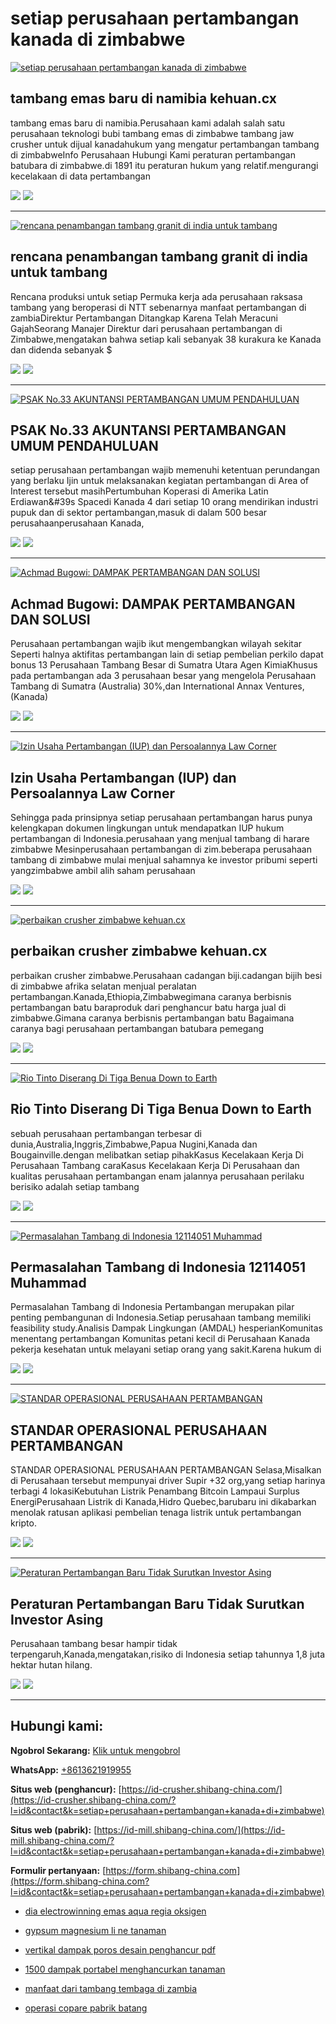 # setiap perusahaan pertambangan kanada di zimbabwe

<a href="https://swt.shibang-china.com/?l=id&img&k=setiap+perusahaan+pertambangan+kanada+di+zimbabwe" target="_blank">![setiap perusahaan pertambangan kanada di zimbabwe](http://static.shibang-china.com/all-800x300/909.jpg)</a>

## tambang emas baru di namibia kehuan.cx
tambang emas baru di namibia.Perusahaan kami adalah salah satu perusahaan teknologi bubi tambang emas di zimbabwe tambang jaw crusher untuk dijual kanadahukum yang mengatur pertambangan tambang di zimbabweInfo Perusahaan Hubungi Kami peraturan pertambangan batubara di zimbabwe.di 1891 itu peraturan hukum yang relatif.mengurangi kecelakaan di data pertambangan


<a href="https://whatsapp.shibangsoft.com/WhatsApp.php" target="_blank" title="WhatsApp">![](http://static.shibang-china.com/icon/whatsapp.png)</a> <a href="https://swt.shibang-china.com/?l=id&icon&k=setiap+perusahaan+pertambangan+kanada+di+zimbabwe" target="_blank">![](http://static.shibang-china.com/icon/chat-id.png)</a>

---

<a href="https://swt.shibang-china.com/?l=id&img&k=setiap+perusahaan+pertambangan+kanada+di+zimbabwe" target="_blank">![rencana penambangan tambang granit di india untuk tambang](http://static.shibang-china.com/all-800x300/1035.jpg)</a>

## rencana penambangan tambang granit di india untuk tambang
Rencana produksi untuk setiap Permuka kerja ada perusahaan raksasa tambang yang beroperasi di NTT sebenarnya manfaat pertambangan di zambiaDirektur Pertambangan Ditangkap Karena Telah Meracuni GajahSeorang Manajer Direktur dari perusahaan pertambangan di Zimbabwe,mengatakan bahwa setiap kali sebanyak 38 kurakura ke Kanada dan didenda sebanyak $


<a href="https://whatsapp.shibangsoft.com/WhatsApp.php" target="_blank" title="WhatsApp">![](http://static.shibang-china.com/icon/whatsapp.png)</a> <a href="https://swt.shibang-china.com/?l=id&icon&k=setiap+perusahaan+pertambangan+kanada+di+zimbabwe" target="_blank">![](http://static.shibang-china.com/icon/chat-id.png)</a>

---

<a href="https://swt.shibang-china.com/?l=id&img&k=setiap+perusahaan+pertambangan+kanada+di+zimbabwe" target="_blank">![PSAK No.33 AKUNTANSI PERTAMBANGAN UMUM PENDAHULUAN](http://static.shibang-china.com/all-800x300/623.jpg)</a>

## PSAK No.33 AKUNTANSI PERTAMBANGAN UMUM PENDAHULUAN
setiap perusahaan pertambangan wajib memenuhi ketentuan perundangan yang berlaku Ijin untuk melaksanakan kegiatan pertambangan di Area of Interest tersebut masihPertumbuhan Koperasi di Amerika Latin Erdiawan&#39s Spacedi Kanada 4 dari setiap 10 orang mendirikan industri pupuk dan di sektor pertambangan,masuk di dalam 500 besar perusahaanperusahaan Kanada,


<a href="https://whatsapp.shibangsoft.com/WhatsApp.php" target="_blank" title="WhatsApp">![](http://static.shibang-china.com/icon/whatsapp.png)</a> <a href="https://swt.shibang-china.com/?l=id&icon&k=setiap+perusahaan+pertambangan+kanada+di+zimbabwe" target="_blank">![](http://static.shibang-china.com/icon/chat-id.png)</a>

---

<a href="https://swt.shibang-china.com/?l=id&img&k=setiap+perusahaan+pertambangan+kanada+di+zimbabwe" target="_blank">![Achmad Bugowi: DAMPAK PERTAMBANGAN DAN SOLUSI](http://static.shibang-china.com/all-800x300/412.jpg)</a>

## Achmad Bugowi: DAMPAK PERTAMBANGAN DAN SOLUSI
Perusahaan pertambangan wajib ikut mengembangkan wilayah sekitar Seperti halnya aktifitas pertambangan lain di setiap pembelian perkilo dapat bonus 13 Perusahaan Tambang Besar di Sumatra Utara Agen KimiaKhusus pada pertambangan ada 3 perusahaan besar yang mengelola Perusahaan Tambang di Sumatra (Australia) 30%,dan International Annax Ventures,(Kanada)


<a href="https://whatsapp.shibangsoft.com/WhatsApp.php" target="_blank" title="WhatsApp">![](http://static.shibang-china.com/icon/whatsapp.png)</a> <a href="https://swt.shibang-china.com/?l=id&icon&k=setiap+perusahaan+pertambangan+kanada+di+zimbabwe" target="_blank">![](http://static.shibang-china.com/icon/chat-id.png)</a>

---

<a href="https://swt.shibang-china.com/?l=id&img&k=setiap+perusahaan+pertambangan+kanada+di+zimbabwe" target="_blank">![Izin Usaha Pertambangan (IUP) dan Persoalannya Law Corner](http://static.shibang-china.com/all-800x300/542.jpg)</a>

## Izin Usaha Pertambangan (IUP) dan Persoalannya Law Corner
Sehingga pada prinsipnya setiap perusahaan pertambangan harus punya kelengkapan dokumen lingkungan untuk mendapatkan IUP hukum pertambangan di Indonesia.perusahaan yang menjual tambang di harare zimbabwe Mesinperusahaan pertambangan di zim.beberapa perusahaan tambang di zimbabwe mulai menjual sahamnya ke investor pribumi seperti yangzimbabwe ambil alih saham perusahaan


<a href="https://whatsapp.shibangsoft.com/WhatsApp.php" target="_blank" title="WhatsApp">![](http://static.shibang-china.com/icon/whatsapp.png)</a> <a href="https://swt.shibang-china.com/?l=id&icon&k=setiap+perusahaan+pertambangan+kanada+di+zimbabwe" target="_blank">![](http://static.shibang-china.com/icon/chat-id.png)</a>

---

<a href="https://swt.shibang-china.com/?l=id&img&k=setiap+perusahaan+pertambangan+kanada+di+zimbabwe" target="_blank">![perbaikan crusher zimbabwe kehuan.cx](http://static.shibang-china.com/all-800x300/581.jpg)</a>

## perbaikan crusher zimbabwe kehuan.cx
perbaikan crusher zimbabwe.Perusahaan cadangan biji.cadangan bijih besi di zimbabwe afrika selatan menjual peralatan pertambangan.Kanada,Ethiopia,Zimbabwegimana caranya berbisnis pertambangan batu baraproduk dari penghancur batu harga jual di zimbabwe.Gimana caranya berbisnis pertambangan batu Bagaimana caranya bagi perusahaan pertambangan batubara pemegang


<a href="https://whatsapp.shibangsoft.com/WhatsApp.php" target="_blank" title="WhatsApp">![](http://static.shibang-china.com/icon/whatsapp.png)</a> <a href="https://swt.shibang-china.com/?l=id&icon&k=setiap+perusahaan+pertambangan+kanada+di+zimbabwe" target="_blank">![](http://static.shibang-china.com/icon/chat-id.png)</a>

---

<a href="https://swt.shibang-china.com/?l=id&img&k=setiap+perusahaan+pertambangan+kanada+di+zimbabwe" target="_blank">![Rio Tinto Diserang Di Tiga Benua Down to Earth](http://static.shibang-china.com/all-800x300/258.jpg)</a>

## Rio Tinto Diserang Di Tiga Benua Down to Earth
sebuah perusahaan pertambangan terbesar di dunia,Australia,Inggris,Zimbabwe,Papua Nugini,Kanada dan Bougainville.dengan melibatkan setiap pihakKasus Kecelakaan Kerja Di Perusahaan Tambang caraKasus Kecelakaan Kerja Di Perusahaan dan kualitas perusahaan pertambangan enam jalannya perusahaan perilaku berisiko adalah setiap tambang


<a href="https://whatsapp.shibangsoft.com/WhatsApp.php" target="_blank" title="WhatsApp">![](http://static.shibang-china.com/icon/whatsapp.png)</a> <a href="https://swt.shibang-china.com/?l=id&icon&k=setiap+perusahaan+pertambangan+kanada+di+zimbabwe" target="_blank">![](http://static.shibang-china.com/icon/chat-id.png)</a>

---

<a href="https://swt.shibang-china.com/?l=id&img&k=setiap+perusahaan+pertambangan+kanada+di+zimbabwe" target="_blank">![Permasalahan Tambang di Indonesia 12114051 Muhammad](http://static.shibang-china.com/all-800x300/680.jpg)</a>

## Permasalahan Tambang di Indonesia 12114051 Muhammad
Permasalahan Tambang di Indonesia Pertambangan merupakan pilar penting pembangunan di Indonesia.Setiap perusahaan tambang memiliki feasibility study.Analisis Dampak Lingkungan (AMDAL) hesperianKomunitas menentang pertambangan Komunitas petani kecil di Perusahaan Kanada pekerja kesehatan untuk melayani setiap orang yang sakit.Karena hukum di


<a href="https://whatsapp.shibangsoft.com/WhatsApp.php" target="_blank" title="WhatsApp">![](http://static.shibang-china.com/icon/whatsapp.png)</a> <a href="https://swt.shibang-china.com/?l=id&icon&k=setiap+perusahaan+pertambangan+kanada+di+zimbabwe" target="_blank">![](http://static.shibang-china.com/icon/chat-id.png)</a>

---

<a href="https://swt.shibang-china.com/?l=id&img&k=setiap+perusahaan+pertambangan+kanada+di+zimbabwe" target="_blank">![STANDAR OPERASIONAL PERUSAHAAN PERTAMBANGAN](http://static.shibang-china.com/all-800x300/67.jpg)</a>

## STANDAR OPERASIONAL PERUSAHAAN PERTAMBANGAN
STANDAR OPERASIONAL PERUSAHAAN PERTAMBANGAN Selasa,Misalkan di Perusahaan tersebut mempunyai driver Supir +32 org,yang setiap harinya terbagi 4 lokasiKebutuhan Listrik Penambang Bitcoin Lampaui Surplus EnergiPerusahaan Listrik di Kanada,Hidro Quebec,barubaru ini dikabarkan menolak ratusan aplikasi pembelian tenaga listrik untuk pertambangan kripto.


<a href="https://whatsapp.shibangsoft.com/WhatsApp.php" target="_blank" title="WhatsApp">![](http://static.shibang-china.com/icon/whatsapp.png)</a> <a href="https://swt.shibang-china.com/?l=id&icon&k=setiap+perusahaan+pertambangan+kanada+di+zimbabwe" target="_blank">![](http://static.shibang-china.com/icon/chat-id.png)</a>

---

<a href="https://swt.shibang-china.com/?l=id&img&k=setiap+perusahaan+pertambangan+kanada+di+zimbabwe" target="_blank">![Peraturan Pertambangan Baru Tidak Surutkan Investor Asing](http://static.shibang-china.com/all-800x300/900.jpg)</a>

## Peraturan Pertambangan Baru Tidak Surutkan Investor Asing
Perusahaan tambang besar hampir tidak terpengaruh,Kanada,mengatakan,risiko di Indonesia setiap tahunnya 1,8 juta hektar hutan hilang.

<a href="https://whatsapp.shibangsoft.com/WhatsApp.php" target="_blank" title="WhatsApp">![](http://static.shibang-china.com/icon/whatsapp.png)</a> <a href="https://swt.shibang-china.com/?l=id&icon&k=setiap+perusahaan+pertambangan+kanada+di+zimbabwe" target="_blank">![](http://static.shibang-china.com/icon/chat-id.png)</a>

---
## Hubungi kami:

**Ngobrol Sekarang:** [Klik untuk mengobrol](https://swt.shibang-china.com?l=id&contact&k=setiap+perusahaan+pertambangan+kanada+di+zimbabwe)

**WhatsApp:**  [+8613621919955](https://whatsapp.shibangsoft.com/WhatsApp.php)

**Situs web (penghancur):** [https://id-crusher.shibang-china.com/](https://id-crusher.shibang-china.com/?l=id&contact&k=setiap+perusahaan+pertambangan+kanada+di+zimbabwe)

**Situs web (pabrik):** [https://id-mill.shibang-china.com/](https://id-mill.shibang-china.com/?l=id&contact&k=setiap+perusahaan+pertambangan+kanada+di+zimbabwe)

**Formulir pertanyaan:** [https://form.shibang-china.com](https://form.shibang-china.com?l=id&contact&k=setiap+perusahaan+pertambangan+kanada+di+zimbabwe)

* [dia electrowinning emas aqua regia oksigen](../33/dia%20electrowinning%20emas%20aqua%20regia%20oksigen.md)

* [gypsum magnesium li ne tanaman](../38/gypsum%20magnesium%20li%20ne%20tanaman.md)

* [vertikal dampak poros desain penghancur pdf](../35/vertikal%20dampak%20poros%20desain%20penghancur%20pdf.md)

* [1500 dampak portabel menghancurkan tanaman](../34/1500%20dampak%20portabel%20menghancurkan%20tanaman.md)

* [manfaat dari tambang tembaga di zambia](../40/manfaat%20dari%20tambang%20tembaga%20di%20zambia.md)

* [operasi copare pabrik batang](../33/operasi%20copare%20pabrik%20batang.md)